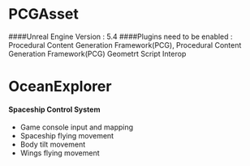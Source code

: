 # PCGAsset
####Unreal Engine Version : 5.4
####Plugins need to be enabled : Procedural Content Generation Framework(PCG), Procedural Content Generation Framework(PCG) Geometrt Script Interop

# OceanExplorer
 
#### Spaceship Control System
- Game console input and mapping
- Spaceship flying movement
- Body tilt movement
- Wings flying movement

